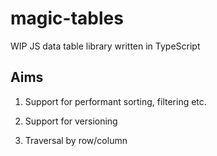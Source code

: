 # magic-tables

WIP JS data table library written in TypeScript

## Aims

1. Support for performant sorting, filtering etc.

2. Support for versioning

3. Traversal by row/column
